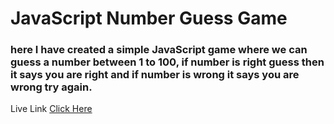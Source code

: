 # JavaScript Number Guess Game

### here I have created a simple JavaScript game where we can guess a number between 1 to 100, if number is right guess then it says you are right and if number is wrong it says you are wrong try again.
Live Link [Click Here](https://codepen.io/Bhavesh-Bishnoi/pen/KKYdPwv)
